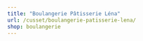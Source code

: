 ```yaml
---
title: "Boulangerie Pâtisserie Léna"
url: /cusset/boulangerie-patisserie-lena/
shop: boulangerie
---
```

